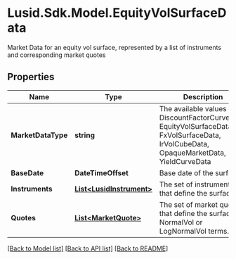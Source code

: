 # Lusid.Sdk.Model.EquityVolSurfaceData
Market Data for an equity vol surface, represented by a list of instruments and corresponding market quotes

## Properties

Name | Type | Description | Notes
------------ | ------------- | ------------- | -------------
**MarketDataType** | **string** | The available values are: DiscountFactorCurveData, EquityVolSurfaceData, FxVolSurfaceData, IrVolCubeData, OpaqueMarketData, YieldCurveData | 
**BaseDate** | **DateTimeOffset** | Base date of the surface | 
**Instruments** | [**List&lt;LusidInstrument&gt;**](LusidInstrument.md) | The set of instruments that define the surface. | 
**Quotes** | [**List&lt;MarketQuote&gt;**](MarketQuote.md) | The set of market quotes that define the surface, in NormalVol or LogNormalVol terms. | 

[[Back to Model list]](../README.md#documentation-for-models) [[Back to API list]](../README.md#documentation-for-api-endpoints) [[Back to README]](../README.md)

